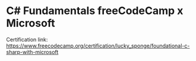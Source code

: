 # C# Fundamentals freeCodeCamp x Microsoft
Certification link: https://www.freecodecamp.org/certification/lucky_sponge/foundational-c-sharp-with-microsoft
